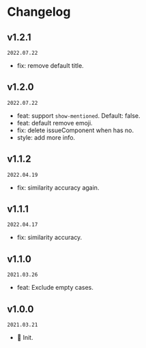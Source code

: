 # Changelog

## v1.2.1

`2022.07.22`

- fix: remove default title.

## v1.2.0

`2022.07.22`

- feat: support `show-mentioned`. Default: false.
- feat: default remove emoji.
- fix: delete issueComponent when has no.
- style: add more info.

## v1.1.2

`2022.04.19`

- fix: similarity accuracy again.

## v1.1.1

`2022.04.17`

- fix: similarity accuracy.

## v1.1.0

`2021.03.26`

- feat: Exclude empty cases.

## v1.0.0

`2021.03.21`

- 🎉 Init.
